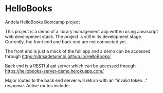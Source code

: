 # HelloBooks
Andela HelloBooks Bootcamp project

This project is a demo of a library management app written using Javascript web development stack. The project is still in its development stage. Currently, the front end and back end are not connected yet. 

The front end is just a mock of the full app and a demo can be accessed through https://idrisadetunmbi.github.io/HelloBooks/

Back end is a RESTful api server which can be accessed through https://hellobooks-server-demo.herokuapp.com/

Major routes to the back end server will return with an "invalid token..." response. Active routes include:






